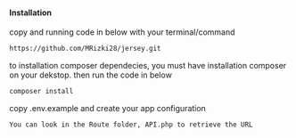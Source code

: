 #### Installation
copy and running code in below with your terminal/command

```bash
https://github.com/MRizki28/jersey.git
```

to installation composer dependecies, you must have installation composer on your dekstop.
then run the code in below

```bash
composer install
```

copy .env.example and create your app configuration

```bash
You can look in the Route folder, API.php to retrieve the URL
```


